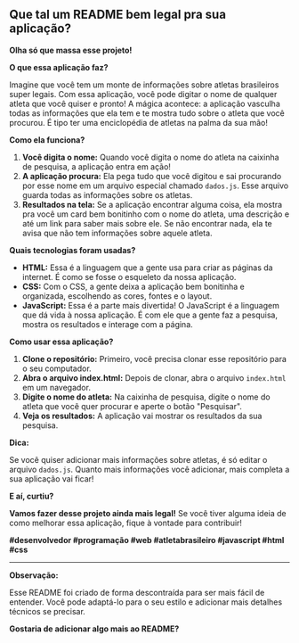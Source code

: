 ##  Que tal um README bem legal pra sua aplicação? 

**Olha só que massa esse projeto!** 

**O que essa aplicação faz?**

Imagine que você tem um monte de informações sobre atletas brasileiros super legais. Com essa aplicação, você pode digitar o nome de qualquer atleta que você quiser e pronto! A mágica acontece: a aplicação vasculha todas as informações que ela tem e te mostra tudo sobre o atleta que você procurou. É tipo ter uma enciclopédia de atletas na palma da sua mão! 

**Como ela funciona?**

1. **Você digita o nome:** Quando você digita o nome do atleta na caixinha de pesquisa, a aplicação entra em ação!
2. **A aplicação procura:** Ela pega tudo que você digitou e sai procurando por esse nome em um arquivo especial chamado `dados.js`. Esse arquivo guarda todas as informações sobre os atletas.
3. **Resultados na tela:** Se a aplicação encontrar alguma coisa, ela mostra pra você um card bem bonitinho com o nome do atleta, uma descrição e até um link para saber mais sobre ele. Se não encontrar nada, ela te avisa que não tem informações sobre aquele atleta.

**Quais tecnologias foram usadas?**

* **HTML:** Essa é a linguagem que a gente usa para criar as páginas da internet. É como se fosse o esqueleto da nossa aplicação.
* **CSS:** Com o CSS, a gente deixa a aplicação bem bonitinha e organizada, escolhendo as cores, fontes e o layout.
* **JavaScript:** Essa é a parte mais divertida! O JavaScript é a linguagem que dá vida à nossa aplicação. É com ele que a gente faz a pesquisa, mostra os resultados e interage com a página.

**Como usar essa aplicação?**

1. **Clone o repositório:** Primeiro, você precisa clonar esse repositório para o seu computador.
2. **Abra o arquivo index.html:** Depois de clonar, abra o arquivo `index.html` em um navegador.
3. **Digite o nome do atleta:** Na caixinha de pesquisa, digite o nome do atleta que você quer procurar e aperte o botão "Pesquisar".
4. **Veja os resultados:** A aplicação vai mostrar os resultados da sua pesquisa.

**Dica:**

Se você quiser adicionar mais informações sobre atletas, é só editar o arquivo `dados.js`. Quanto mais informações você adicionar, mais completa a sua aplicação vai ficar!

**E aí, curtiu?** 

**Vamos fazer desse projeto ainda mais legal!** Se você tiver alguma ideia de como melhorar essa aplicação, fique à vontade para contribuir! 

**#desenvolvedor #programação #web #atletabrasileiro #javascript #html #css**

****

**Observação:**

Esse README foi criado de forma descontraída para ser mais fácil de entender. Você pode adaptá-lo para o seu estilo e adicionar mais detalhes técnicos se precisar.

**Gostaria de adicionar algo mais ao README?** 

